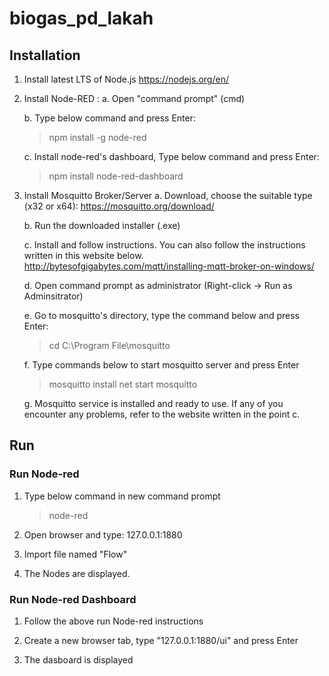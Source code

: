 # biogas_pd_lakah

## Installation

1.  Install latest LTS of Node.js
    https://nodejs.org/en/
    
2.  Install Node-RED :
    a. Open "command prompt" (cmd)
    
    b. Type below command and press Enter:
       > npm install -g node-red
    
    c. Install node-red's dashboard, Type below command and press Enter:     
       > npm install node-red-dashboard
        
3.  Install Mosquitto Broker/Server
    a. Download, choose the suitable type (x32 or x64):
       https://mosquitto.org/download/
       
    b. Run the downloaded installer (.exe)
    
    c. Install and follow instructions. You can also follow the instructions written in this website below.
       http://bytesofgigabytes.com/mqtt/installing-mqtt-broker-on-windows/
    
    d. Open command prompt as administrator (Right-click -> Run as Adminsitrator)
    
    e. Go to mosquitto's directory, type the command below and press Enter:
       > cd C:\Program File\mosquitto
    
    f. Type commands below to start mosquitto server and press Enter
       > mosquitto install
       > net start mosquitto
       
    g. Mosquitto service is installed and ready to use. If any of you encounter any problems, refer to the website written in the point c.
    
## Run
### Run Node-red
1.  Type below command in new command prompt
    > node-red
    
2.  Open browser and type:
    127.0.0.1:1880

3.  Import file named "Flow"

4.  The Nodes are displayed.

### Run Node-red Dashboard
1.  Follow the above run Node-red instructions

2.  Create a new browser tab, type "127.0.0.1:1880/ui" and press Enter

3.  The dasboard is displayed
